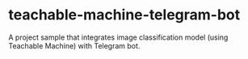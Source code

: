 # teachable-machine-telegram-bot
A project sample that integrates image classification model (using Teachable Machine) with Telegram bot.
